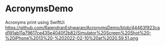 # AcronymsDemo
Acronyms print using SwiftUi
https://github.com/RajendranEshwaran/AcronymsDemo/blob/44463f923cad191ab11a79617ce435e4040f2b82/Simulator%20Screen%20Shot%20-%20iPhone%2013%20-%202022-02-10%20at%2020.59.51.png
